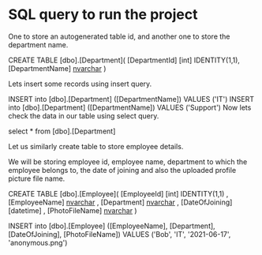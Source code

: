 # SQL query to run the project

One to store an autogenerated table id, and another one to store the department name.

CREATE TABLE [dbo].[Department](
    [DepartmentId] [int] IDENTITY(1,1),
    [DepartmentName] [nvarchar](500)
)


Lets insert some records using insert query.

INSERT into [dbo].[Department] ([DepartmentName]) VALUES ('IT')
INSERT into [dbo].[Department] ([DepartmentName]) VALUES ('Support')
Now lets check the data in our table using select query.


select * from [dbo].[Department]

Let us similarly create table to store employee details.

We will be storing employee id, employee name, department to which the employee belongs to, the date of joining and also the uploaded profile picture file name.

CREATE TABLE [dbo].[Employee](
    [EmployeeId] [int] IDENTITY(1,1) ,
    [EmployeeName] [nvarchar](500) ,
    [Department] [nvarchar](500) ,
    [DateOfJoining] [datetime] ,
    [PhotoFileName] [nvarchar](500) 
)

INSERT into [dbo].[Employee] ([EmployeeName], [Department], [DateOfJoining], [PhotoFileName]) VALUES ('Bob', 'IT', '2021-06-17', 'anonymous.png')

 
